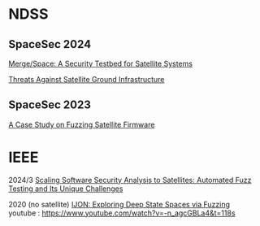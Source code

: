 # NDSS
## SpaceSec 2024  
[Merge/Space: A Security Testbed for Satellite Systems](https://www.ndss-symposium.org/ndss-paper/auto-draft-446/)  

[Threats Against Satellite Ground Infrastructure](https://www.ndss-symposium.org/ndss-paper/auto-draft-448/)  

## SpaceSec 2023  
[A Case Study on Fuzzing Satellite Firmware](https://www.ndss-symposium.org/ndss-paper/auto-draft-412/)  

# IEEE
2024/3
[Scaling Software Security Analysis to Satellites: Automated Fuzz Testing and Its Unique Challenges](https://ieeexplore.ieee.org/abstract/document/10521316)


2020 (no satellite)
[IJON: Exploring Deep State Spaces via Fuzzing](https://ieeexplore.ieee.org/document/9152719)
<br> youtube : https://www.youtube.com/watch?v=-n_agcGBLa4&t=118s
